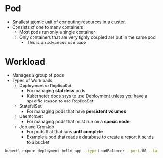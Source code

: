 # Pod
- Smallest atomic unit of computing resources in a cluster.
- Consists of one to many containers
    - Most pods run only a single container
    - Only containers that are very tighly coupled are put in the same pod
        - This is an advanced use case

# Workload
- Manages a group of pods
- Types of Workloads
    - Deployment or ReplicaSet
        - For managing **stateless** pods
        - Kubernetes docs says to use Deployment unless you have a specific reason to use ReplicaSet
    - StatefulSet
        - For managing pods that have **persistent volumes**
    - DaemonSet
        - For managing pods that must run on a **specic node**
    - Job and CronJob
        - For pods that that runs **until complete**
        - Example a pod that reads a database to create a report it sends to a bucket


```bash
kubectl expose deployment hello-app --type LoadBalancer --port 80 --targetPort 8080

```